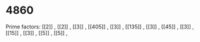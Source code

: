 # 4860

Prime factors: [[2]] , [[2]] , [[3]] , [[405]] , [[3]] , [[135]] , [[3]] , [[45]] , [[3]] , [[15]] , [[3]] , [[5]] , [[5]] , 